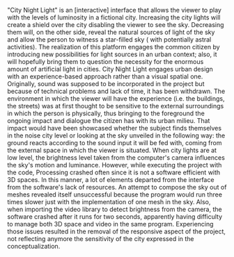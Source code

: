 "City Night Light" is an [interactive] interface that allows the viewer to play with the levels of luminosity in a fictional city. 
Increasing the city lights will create a shield over the city disabling the viewer to see the sky. Decreasing them will, on the other 
side, reveal the natural sources of light of the sky and allow the person to witness a star-filled sky ( with potentially astral 
activities). The realization of this platform engages the common citizen by introducing new possibilities for light sources in an urban 
context; also, it will hopefully bring them to question the necessity for the enormous amount of artificial light in cities. City Night 
Light engages urban design with an experience-based approach rather than a visual spatial one. Originally, sound was supposed to be 
incorporated in the project but because of technical problems and lack of time, it has been withdrawn. The environment in which the viewer 
will have the experience (i.e. the buildings, the streets) was at first thought to be sensitive to the external surroundings in which the 
person is physically, thus bringing to the foreground the ongoing impact and dialogue the citizen has with its urban milieu. That impact 
would have been showcased whether the subject finds themselves in the noise city level or looking at the sky unveiled in the following 
way: the ground reacts according to the sound input it will be fed with, coming from the external space in which the viewer is situated. 
When city lights are at low level, the brightness level taken from the computer's camera influences the sky's motion and luminance. 
However, while executing the project with the code, Processing crashed often since it is not a software efficient with 3D spaces. 
In this manner, a lot of elements departed from the interface from the software's lack of resources. An attempt to compose the sky out 
of meshes revealed itself unsuccessful because the program would run three times slower just with the implementation of one mesh in the 
sky. Also, when importing the video library to detect brightness from the camera, the software crashed after it runs for two seconds, 
apparently having difficulty to manage both 3D space and video in the same program. Experiencing those issues resulted in the removal of 
the responsive aspect of the project, not reflecting anymore the sensitivity of the city expressed in the conceptualization. 
